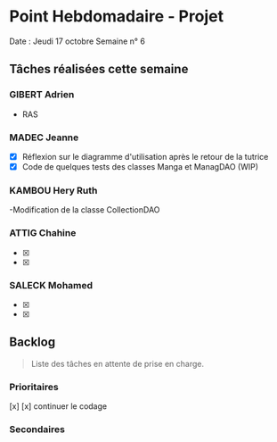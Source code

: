 # Point Hebdomadaire - Projet

Date : Jeudi 17 octobre
Semaine n° 6

## Tâches réalisées cette semaine

### GIBERT Adrien

- RAS

### MADEC Jeanne

- [x] Réflexion sur le diagramme d'utilisation après le retour de la tutrice
- [x] Code de quelques tests des classes Manga et ManagDAO (WIP)

### KAMBOU Hery Ruth

-Modification de la classe CollectionDAO



### ATTIG Chahine
- [x] 
- [x] 


### SALECK Mohamed
- [x] 
- [x] 

## Backlog

> Liste des tâches en attente de prise en charge.

### Prioritaires

[x] 
[x] continuer le codage 



### Secondaires